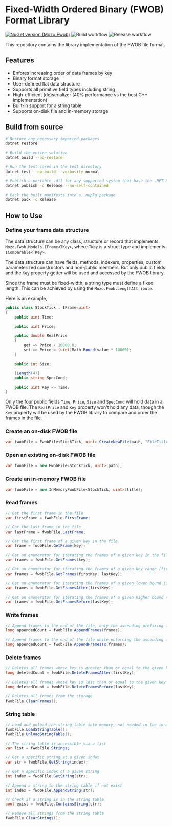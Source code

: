 # Fixed-Width Ordered Binary (FWOB) Format Library

[![NuGet version (Mozo.Fwob)](https://img.shields.io/nuget/v/Mozo.Fwob.svg)](https://www.nuget.org/packages/Mozo.Fwob/)
![Build workflow](https://github.com/stcmz/Mozo.Fwob/actions/workflows/build.yml/badge.svg)
![Release workflow](https://github.com/stcmz/Mozo.Fwob/actions/workflows/release.yml/badge.svg)

This repository contains the library implementation of the FWOB file format.

## Features

* Enfores increasing order of data frames by key
* Binary format storage
* User-defined flat data structure
* Supports all primitive field types including string
* High-efficient (de)serializer (40% performance vs the best C++ implementation)
* Built-in support for a string table
* Supports on-disk file and in-memory storage

## Build from source

```bash
# Restore any necessary imported packages
dotnet restore

# Build the entire solution
dotnet build --no-restore

# Run the test cases in the test directory
dotnet test --no-build --verbosity normal

# Publish a portable .dll for any supported system that have the .NET Runtime/SDK installed
dotnet publish -c Release --no-self-contained

# Pack the built manifests into a .nupkg package
dotnet pack -c Release
```

## How to Use

### Define your frame data structure

The data structure can be any class, structure or record that implements `Mozo.Fwob.Models.IFrame<TKey>`, where `TKey` is a struct type and implements `IComparable<TKey>`.

The data structure can have fields, methods, indexers, properties, custom parameterized constructors and non-public members. But only public fields and the `Key` property getter will be used and accessed by the FWOB library.

Since the frame must be fixed-width, a string type must define a fixed length. This can be achieved by using the `Mozo.Fwob.LengthAttribute`.

Here is an example,

```csharp
public class StockTick : IFrame<uint>
{
    public uint Time;

    public uint Price;

    public double RealPrice
    {
        get => Price / 10000.0;
        set => Price = (uint)Math.Round(value * 10000);
    }

    public int Size;

    [Length(4)]
    public string SpecCond;

    public uint Key => Time;
}
```

Only the four public fields `Time`, `Price`, `Size` and `SpecCond` will hold data in a FWOB file. The `RealPrice` and `Key` property won't hold any data, though the `Key` property will be used by the FWOB library to compare and order the frames in the file.

### Create an on-disk FWOB file

```csharp
var fwobFile = FwobFile<StockTick, uint>.CreateNewFile(path, "FileTitle");
```

### Open an existing on-disk FWOB file

```csharp
var fwobFile = new FwobFile<StockTick, uint>(path);
```

### Create an in-memory FWOB file

```csharp
var fwobFile = new InMemoryFwobFile<StockTick, uint>(title);
```

### Read frames

```csharp
// Get the first frame in the file
var firstFrame = fwobFile.FirstFrame;

// Get the last frame in the file
var lastFrame = fwobFile.LastFrame;

// Get the first frame of a given key in the file
var frame = fwobFile.GetFrame(key);

// Get an enumerator for iterating the frames of a given key in the file, in case the key is not unique
var frames = fwobFile.GetFrames(key);

// Get an enumerator for iterating the frames of a given key range [firstKey, lastKey) in the file
var frames = fwobFile.GetFrames(firstKey, lastKey);

// Get an enumerator for iterating the frames of a given lower bound (inclusive) in the file
var frames = fwobFile.GetFramesAfter(firstKey);

// Get an enumerator for iterating the frames of a given higher bound (inclusive) in the file
var frames = fwobFile.GetFramesBefore(lastKey);
```

### Write frames

```csharp
// Append frames to the end of the file, only the ascending prefixing frames will be taken
long appendedCount = fwobFile.AppendFrames(frames);

// Append frames to the end of the file while enforcing the ascending order by key and no data will be appended if the ordering rule is violated
long appendedCount = fwobFile.AppendFramesTx(frames);
```

### Delete frames

```csharp
// Deletes all frames whose key is greater than or equal to the given key
long deletedCount = fwobFile.DeleteFramesAfter(firstKey);

// Deletes all frames whose key is less than or equal to the given key
long deletedCount = fwobFile.DeleteFramesBefore(lastKey);

// Deletes all frames from the storage
fwobFile.ClearFrames();
```

### String table

```csharp
// Load and unload the string table into memory, not needed in the in-memory storage
fwobFile.LoadStringTable();
fwobFile.UnloadStringTable();

// The string table is accessible via a list
var list = fwobFile.Strings;

// Get a specific string at a given index
var str = fwobFile.GetString(index);

// Get a specific index of a given string
int index = fwobFile.GetString(str);

// Append a string to the string table if not exist
int index = fwobFile.AppendString(str);

// Check if a string is in the string table
bool exist = fwobFile.ContainsString(str);

// Remove all strings from the string table
fwobFile.ClearStrings();
```
